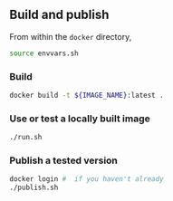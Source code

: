 


## Build and publish



From within the `docker` directory,

```sh
source envvars.sh
```

### Build

```sh
docker build -t ${IMAGE_NAME}:latest .
```

### Use or test a locally built image


```sh
./run.sh
```

### Publish a tested version


```sh
docker login #  if you haven't already
./publish.sh
```
